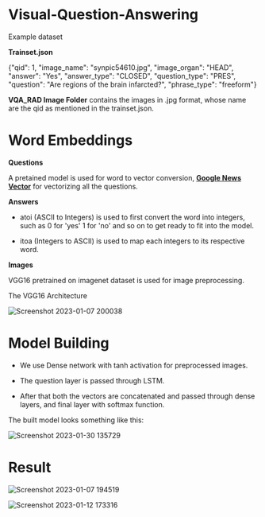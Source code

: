# Visual-Question-Answering

Example dataset 

**Trainset.json**

{"qid": 1, "image_name": "synpic54610.jpg", "image_organ": "HEAD", "answer": "Yes", "answer_type": "CLOSED", "question_type": "PRES", "question": "Are regions of the brain infarcted?", "phrase_type": "freeform"}

**VQA_RAD Image Folder** contains the images in .jpg format, whose name are the qid as mentioned in the trainset.json.


# Word Embeddings

**Questions**

A pretained model is used for word to vector conversion, [**Google News Vector**](https://www.kaggle.com/datasets/leadbest/googlenewsvectorsnegative300) for vectorizing all the questions.


**Answers**

- atoi (ASCII to Integers) is used to first convert the word into integers, such as 0 for 'yes' 1 for 'no' and so on to get ready to fit into the model.

- itoa (Integers to ASCII) is used to map each integers to its respective word.


**Images**

VGG16 pretrained on imagenet dataset is used for image preprocessing.



The VGG16 Architecture 

![Screenshot 2023-01-07 200038](https://user-images.githubusercontent.com/74191100/211154910-931bd022-a286-45d4-ac87-2b27002e1d4c.png)


# Model Building

- We use Dense network with tanh activation for preprocessed images.

- The question layer is passed through LSTM.

- After that both the vectors are concatenated and passed through dense layers, and final layer with softmax function.


The built model looks something like this:

![Screenshot 2023-01-30 135729](https://user-images.githubusercontent.com/74191100/215422694-864fbc07-6002-42ba-aaa0-d0a382f463ca.png)



# Result

![Screenshot 2023-01-07 194519](https://user-images.githubusercontent.com/74191100/211154243-2c7cb647-4afd-47ff-be83-57357c84dfd5.png)
 
 
 
![Screenshot 2023-01-12 173316](https://user-images.githubusercontent.com/74191100/212655581-7efd83ec-ec9a-4cdd-9edf-9b40e0859024.png)
